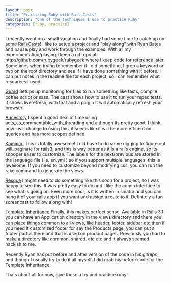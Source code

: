 ```yaml
---
layout: post
title: "Practicing Ruby with RailsCasts"
description: "One of the techniques I use to practice Ruby"
categories: [ruby, practice]
---
```


I recently went on a small vacation and finally had some time to catch up on some [RailsCasts](http://www.railscasts.com)! I like to setup a project and "play along" with Ryan Bates and pause/play and work through the examples. With all my experimentation/playing I keep a git repo at http://github.com/rubygeek/rubygeek where I keep code for reference later. Sometimes when trying to remember if i did something, I grep a keyword or two on the root directory and see if I have done something with it before. I can put notes in the readme file for each project, so I can remember what resources I used.

[Guard](http://www.railscasts.com/episodes/264-guard)
Setups up monitoring for files to run something like tests, compile coffee script or sass. The cast shows how to use it to run your rspec tests. It shows liverefresh, with that and a plugin it will automatically refresh your browser\!

[Ancestory](http://www.railscasts.com/episodes/262-trees-with-ancestry)
I spent a good deal of time using acts_as_commentable_with_threading and although its pretty good, I think now I will change to using this, it seems like it will be more efficent on queries and has more scopes defined.
<!-- more -->
[Kaminari](http://www.railscasts.com/episodes/254-pagination-with-kaminari)
This is totally awesome! I did have to do some digging to figure out will_paginate for rails3, and this is way better as it is a rails engine, so its soooper easer to customize. The labels for the next/previous are stored in the language file \( ie.  en.yml \) so if you support multiple languages, this is awesome. If you need to customize beyond modifying css, you can run the rake command to generate the views. 

[Resque](http://www.railscasts.com/episodes/271-resque)
I might need to do something like this soon for a project, so I was happy to see this. It was pretty easy to do and I like the admin interface to see what is going on. Even more cool, is it is written in sinatra and you can hang it of your rails app if you want and assign a route to it. Definitely a fun screencast to follow along with\!

[Template Inheritance](http://www.railscasts.com/episodes/269-template-inheritance)
Finally, this makes perfect sense. Available in Rails 3.1 you can have an Application directory in the views directory and there you can place things common to all views, like header, footer, sidebar etc then if you need it customized footer for say the Products page, you can put a footer partial there and that is used on product pages. Previously you had to make a directory like common, shared. etc etc and it always seemed hackish to me.

Recently Ryan has put before and after version of the code in his gitrepo, and though I usually try to do it all myself, I did grab his before code for the Template Inheritance.


Thats about all for now, give those a try and practice ruby!

